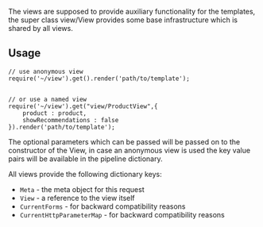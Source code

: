 The views are supposed to provide auxiliary functionality for the templates, the super class view/View provides some base infrastructure which is shared by all views.

## Usage

```
// use anonymous view
require('~/view').get().render('path/to/template');


// or use a named view
require('~/view').get("view/ProductView",{
    product : product,
    showRecommendations : false
}).render('path/to/template');
```

The optional parameters which can be passed will be passed on to the constructor of the View, in case an anonymous view is used the key value pairs will be available in the pipeline dictionary.

All views provide the following dictionary keys:

* `Meta` - the meta object for this request
* `View` - a reference to the view itself
* `CurrentForms` - for backward compatibility reasons
* `CurrentHttpParameterMap` - for backward compatibility reasons